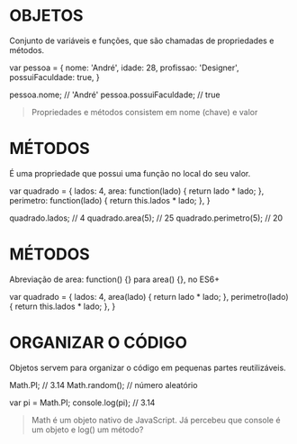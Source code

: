 # OBJETOS
Conjunto de variáveis e funções, que são chamadas de propriedades e métodos.

var pessoa = {
  nome: 'André',
  idade: 28,
  profissao: 'Designer',
  possuiFaculdade: true,
}

pessoa.nome; // 'André'
pessoa.possuiFaculdade; // true

>Propriedades e métodos consistem em nome (chave) e valor

# MÉTODOS
É uma propriedade que possui uma função no local do seu valor.

var quadrado = {
  lados: 4,
  area: function(lado) {
    return lado * lado;
  },
  perimetro: function(lado) {
    return this.lados * lado;
  },
}

quadrado.lados; // 4
quadrado.area(5); // 25
quadrado.perimetro(5); // 20

# MÉTODOS
Abreviação de area: function() {} para area() {}, no ES6+

var quadrado = {
  lados: 4,
  area(lado) {
    return lado * lado;
  },
  perimetro(lado) {
    return this.lados * lado;
  },
}

# ORGANIZAR O CÓDIGO
Objetos servem para organizar o código em pequenas partes reutilizáveis.

Math.PI; // 3.14
Math.random(); // número aleatório

var pi = Math.PI;
console.log(pi); // 3.14

>Math é um objeto nativo de JavaScript. Já percebeu que console é um objeto e log() um método?